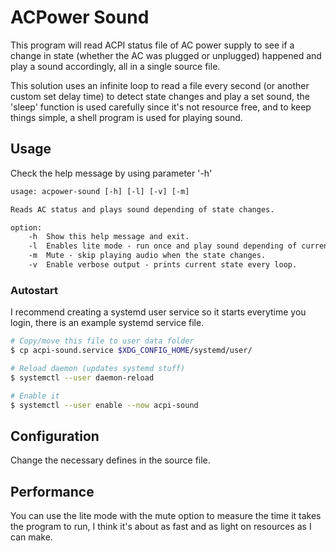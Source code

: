 # ACPower Sound
This program will read ACPI status file of AC power supply to see if a change in
state (whether the AC was plugged or unplugged) happened and play a sound accordingly, all in a single source file.

This solution uses an infinite loop to read a file every second (or another custom set delay time)
to detect state changes and play a set sound, the 'sleep' function is used carefully since it's not
resource free, and to keep things simple, a shell program is used for playing sound.


## Usage
Check the help message by using parameter '-h'

```txt
usage: acpower-sound [-h] [-l] [-v] [-m]

Reads AC status and plays sound depending of state changes.

option:
	-h	Show this help message and exit.
	-l	Enables lite mode - run once and play sound depending of current AC state.
	-m	Mute - skip playing audio when the state changes.
	-v	Enable verbose output - prints current state every loop.
```

### Autostart

I recommend creating a systemd user service so it starts everytime you login, there is an example systemd service file.

```bash
# Copy/move this file to user data folder
$ cp acpi-sound.service $XDG_CONFIG_HOME/systemd/user/

# Reload daemon (updates systemd stuff)
$ systemctl --user daemon-reload

# Enable it 
$ systemctl --user enable --now acpi-sound
```


## Configuration
Change the necessary defines in the source file.


## Performance
You can use the lite mode with the mute option to measure the time it takes the program to run, I think it's about as fast and as light on resources as I can make.
